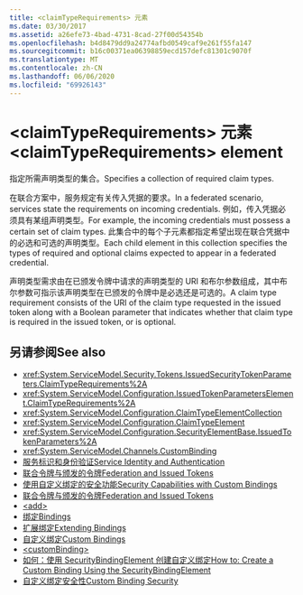 ```yaml
---
title: <claimTypeRequirements> 元素
ms.date: 03/30/2017
ms.assetid: a26efe73-4bad-4731-8cad-27f00d54354b
ms.openlocfilehash: b4d8479dd9a24774afbd0549caf9e261f55fa147
ms.sourcegitcommit: b16c00371ea06398859ecd157defc81301c9070f
ms.translationtype: MT
ms.contentlocale: zh-CN
ms.lasthandoff: 06/06/2020
ms.locfileid: "69926143"
---
```

# <a name="claimtyperequirements-element"></a><span data-ttu-id="fe1f9-102">\<claimTypeRequirements> 元素</span><span class="sxs-lookup"><span data-stu-id="fe1f9-102">\<claimTypeRequirements> element</span></span>
<span data-ttu-id="fe1f9-103">指定所需声明类型的集合。</span><span class="sxs-lookup"><span data-stu-id="fe1f9-103">Specifies a collection of required claim types.</span></span>  
  
 <span data-ttu-id="fe1f9-104">在联合方案中，服务规定有关传入凭据的要求。</span><span class="sxs-lookup"><span data-stu-id="fe1f9-104">In a federated scenario, services state the requirements on incoming credentials.</span></span> <span data-ttu-id="fe1f9-105">例如，传入凭据必须具有某组声明类型。</span><span class="sxs-lookup"><span data-stu-id="fe1f9-105">For example, the incoming credentials must possess a certain set of claim types.</span></span> <span data-ttu-id="fe1f9-106">此集合中的每个子元素都指定希望出现在联合凭据中的必选和可选的声明类型。</span><span class="sxs-lookup"><span data-stu-id="fe1f9-106">Each child element in this collection specifies the types of required and optional claims expected to appear in a federated credential.</span></span>  
  
 <span data-ttu-id="fe1f9-107">声明类型需求由在已颁发令牌中请求的声明类型的 URI 和布尔参数组成，其中布尔参数可指示该声明类型在已颁发的令牌中是必选还是可选的。</span><span class="sxs-lookup"><span data-stu-id="fe1f9-107">A claim type requirement consists of the URI of the claim type requested in the issued token along with a Boolean parameter that indicates whether that claim type is required in the issued token, or is optional.</span></span>  
  
## <a name="see-also"></a><span data-ttu-id="fe1f9-108">另请参阅</span><span class="sxs-lookup"><span data-stu-id="fe1f9-108">See also</span></span>

- <xref:System.ServiceModel.Security.Tokens.IssuedSecurityTokenParameters.ClaimTypeRequirements%2A>
- <xref:System.ServiceModel.Configuration.IssuedTokenParametersElement.ClaimTypeRequirements%2A>
- <xref:System.ServiceModel.Configuration.ClaimTypeElementCollection>
- <xref:System.ServiceModel.Configuration.ClaimTypeElement>
- <xref:System.ServiceModel.Configuration.SecurityElementBase.IssuedTokenParameters%2A>
- <xref:System.ServiceModel.Channels.CustomBinding>
- [<span data-ttu-id="fe1f9-109">服务标识和身份验证</span><span class="sxs-lookup"><span data-stu-id="fe1f9-109">Service Identity and Authentication</span></span>](../../../wcf/feature-details/service-identity-and-authentication.md)
- [<span data-ttu-id="fe1f9-110">联合令牌与颁发的令牌</span><span class="sxs-lookup"><span data-stu-id="fe1f9-110">Federation and Issued Tokens</span></span>](../../../wcf/feature-details/federation-and-issued-tokens.md)
- [<span data-ttu-id="fe1f9-111">使用自定义绑定的安全功能</span><span class="sxs-lookup"><span data-stu-id="fe1f9-111">Security Capabilities with Custom Bindings</span></span>](../../../wcf/feature-details/security-capabilities-with-custom-bindings.md)
- [<span data-ttu-id="fe1f9-112">联合令牌与颁发的令牌</span><span class="sxs-lookup"><span data-stu-id="fe1f9-112">Federation and Issued Tokens</span></span>](../../../wcf/feature-details/federation-and-issued-tokens.md)
- [\<add>](add-of-claimtyperequirements.md)
- [<span data-ttu-id="fe1f9-113">绑定</span><span class="sxs-lookup"><span data-stu-id="fe1f9-113">Bindings</span></span>](../../../wcf/bindings.md)
- [<span data-ttu-id="fe1f9-114">扩展绑定</span><span class="sxs-lookup"><span data-stu-id="fe1f9-114">Extending Bindings</span></span>](../../../wcf/extending/extending-bindings.md)
- [<span data-ttu-id="fe1f9-115">自定义绑定</span><span class="sxs-lookup"><span data-stu-id="fe1f9-115">Custom Bindings</span></span>](../../../wcf/extending/custom-bindings.md)
- [\<customBinding>](custombinding.md)
- [<span data-ttu-id="fe1f9-116">如何：使用 SecurityBindingElement 创建自定义绑定</span><span class="sxs-lookup"><span data-stu-id="fe1f9-116">How to: Create a Custom Binding Using the SecurityBindingElement</span></span>](../../../wcf/feature-details/how-to-create-a-custom-binding-using-the-securitybindingelement.md)
- [<span data-ttu-id="fe1f9-117">自定义绑定安全性</span><span class="sxs-lookup"><span data-stu-id="fe1f9-117">Custom Binding Security</span></span>](../../../wcf/samples/custom-binding-security.md)
